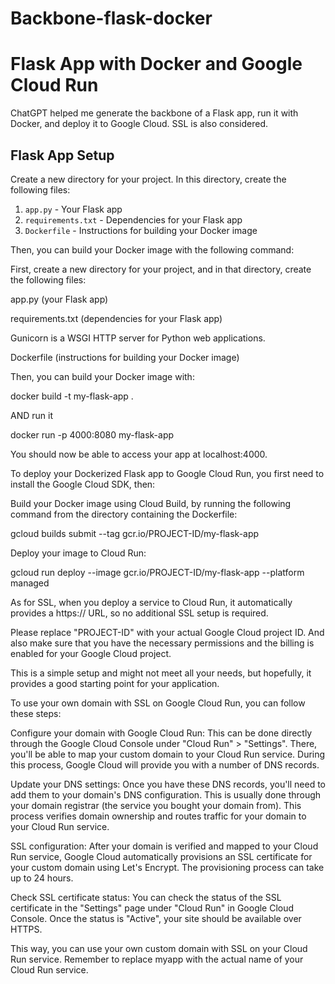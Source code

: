 # Backbone-flask-docker
# Flask App with Docker and Google Cloud Run

ChatGPT helped me generate the backbone of a Flask app, run it with Docker, and deploy it to Google Cloud. SSL is also considered.

## Flask App Setup

Create a new directory for your project. In this directory, create the following files:

1. `app.py` - Your Flask app
2. `requirements.txt` - Dependencies for your Flask app
3. `Dockerfile` - Instructions for building your Docker image

Then, you can build your Docker image with the following command:


First, create a new directory for your project, and in that directory, create the following files:

app.py (your Flask app)

requirements.txt (dependencies for your Flask app)

Gunicorn is a WSGI HTTP server for Python web applications.

Dockerfile (instructions for building your Docker image)


Then, you can build your Docker image with:

docker build -t my-flask-app .

AND run it

docker run -p 4000:8080 my-flask-app


You should now be able to access your app at localhost:4000.

To deploy your Dockerized Flask app to Google Cloud Run, you first need to install the Google Cloud SDK, then:

Build your Docker image using Cloud Build, by running the following command from the directory containing the Dockerfile:


gcloud builds submit --tag gcr.io/PROJECT-ID/my-flask-app


Deploy your image to Cloud Run:

gcloud run deploy --image gcr.io/PROJECT-ID/my-flask-app --platform managed


As for SSL, when you deploy a service to Cloud Run, it automatically provides a https:// URL, so no additional SSL setup is required.

Please replace "PROJECT-ID" with your actual Google Cloud project ID. And also make sure that you have the necessary permissions and the billing is enabled for your Google Cloud project.

This is a simple setup and might not meet all your needs, but hopefully, it provides a good starting point for your application.

To use your own domain with SSL on Google Cloud Run, you can follow these steps:

Configure your domain with Google Cloud Run: This can be done directly through the Google Cloud Console under "Cloud Run" > "Settings". There, you'll be able to map your custom domain to your Cloud Run service. During this process, Google Cloud will provide you with a number of DNS records.

Update your DNS settings: Once you have these DNS records, you'll need to add them to your domain's DNS configuration. This is usually done through your domain registrar (the service you bought your domain from). This process verifies domain ownership and routes traffic for your domain to your Cloud Run service.

SSL configuration: After your domain is verified and mapped to your Cloud Run service, Google Cloud automatically provisions an SSL certificate for your custom domain using Let's Encrypt. The provisioning process can take up to 24 hours.

Check SSL certificate status: You can check the status of the SSL certificate in the "Settings" page under "Cloud Run" in Google Cloud Console. Once the status is "Active", your site should be available over HTTPS.

This way, you can use your own custom domain with SSL on your Cloud Run service. Remember to replace myapp with the actual name of your Cloud Run service.


